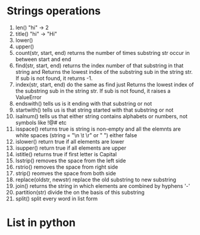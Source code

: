 # Strings operations
1. len() "hi" -> 2
2. title() "hi" -> "Hi"
3. lower()
4. upper()
5. count(str, start, end) returns the number of times substring str occur in between start and end 
6. find(str, start, end) returns the index number of that substring in that string and Returns the lowest index of the substring sub in the string str. If sub is not found, it returns -1.
7. index(str, start, end) do the same as find just Returns the lowest index of the substring sub in the string str. If sub is not found, it raises a ValueError
8. endswith() tells us is it ending with that substring or not
9. startwith() tells us is that string started with that substring or not
10. isalnum() tells us that either string contains alphabets or numbers, not symbols like !@# etc
11. isspace() returns true is string is non-empty and all the elemnts are white spaces (string = "\n \t \r" or "       ") either false
12. islower() return true if all elements are lower
13. isupper() return true if all elements are upper 
14. istitle() returns true if first letter is Capital
15. lsstrip() removes the space from the left side
16. rstrio() removes the space from right side
17. strip() reomves the space from both side
18. replace(oldstr, newstr) replace the old substring to new substring
19. join() returns the string in which elements are combined by hyphens '-'
20. partition(str) divide the on the basis of this substring
21. split() split every word in list form
<!--- String operations are done here --->
# List in python 
